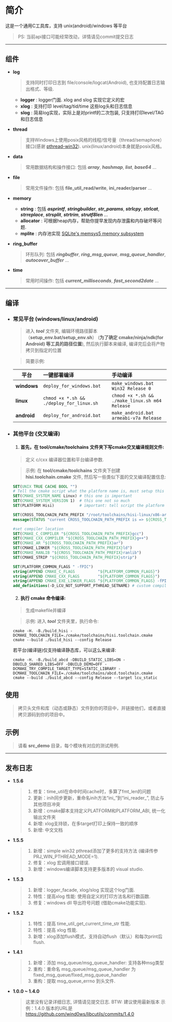 # 简介
  这是一个通用C工具库，支持 unix(android)/windows 等平台
  > PS: 当前api接口可能经常改动，详情请见commit提交日志

----
## 组件
* **log**
  > 支持同时打印日志到 file/console/logcat(Android), 也支持配置日志输出格式、等级.
  
  *  **logger** : logger门面. xlog and slog 实现它定义的宏
  *  **xlog** : 支持打印 level/tag/tid/time 这些log头和日志信息
  *  **slog** : 简易log实现，实际上是对printf的二次包装, 只支持打印level/TAG和日志信息

* **thread**
  > 支持Windows上使用posix风格的线程/信号量（thread/semaphore）接口(感谢 [pthread-win32](https://sourceforge.net/projects/pthreads4w/)). 
    unix(linux/android)本身就是posix风格。

* **data**
  > 常用数据结构和操作接口: 包括 ***array***, ***hashmap***, ***list***, ***base64*** ...

* **file**
  > 常用文件操作: 包括 **file_util_read/write**, **ini_reader/parser** ...

* **memory**
   *  **string** : 包括 ***asprintf***, ***stringbuilder***, ***str_params***, ***strlcpy***, ***strlcat***, ***strreplace***, ***strsplit***, ***strtrim***, ***strutf8len*** ...
   *  **allocator** : 可根据heap内存，帮助你提早发现内存泄露和内存破坏等问题.
   *  **mplite** : 内存池实现 [SQLite's memsys5 memory subsystem](https://github.com/hannes/sqlite-simplified/blob/master/mem5.c)

* **ring_buffer**
  > 环形队列: 包括 ***ringbuffer***, ***ring_msg_queue***, ***msg_queue_handler***, ***autocover_buffer*** ...

* **time**
  > 常用时间操作: 包括 ***current_milliseconds***, ***fast_second2date*** ...

----
## 编译
  
  * ### 常见平台 (windows/linux/android)
    > 进入 ***tool***  文件夹, 编辑环境路径脚本（**setup_env.bat/setup_env.sh**）
	(**为了确定 cmake/ninja/ndk(for Android) 等工具的路径位置**), 
	然后执行脚本来编译, 编译完后会将产物拷贝到指定的位置
    
    > 简要示例:
    
    |平台         | 一键部署编译                             | 手动编译                                         |
    | --------    | :-----                                   | :----                                            |
    | **windows** | `deploy_for_windows.bat`                 | ` make_windows.bat Win32 Release 0 `             | 
    | **linux**   | `chmod +x *.sh && ./deploy_for_linux.sh` | ` chmod +x *.sh && ./make_linux.sh m64 Release ` |
    | **android** | `deploy_for_android.bat`                 | ` make_android.bat armeabi-v7a Release `         |
  
  * ### 其他平台 (交叉编译)
    1. #### 首先，在 **tool/cmake/toolchains** 文件夹下写cmake交叉编译规则文件:
      > 定义 c/cxx 编译器位置和平台编译参数.
      
      > 示例: 在 **tool/cmake/toolchains** 文件夹下创建 **hisi.toolchain.cmake** 文件, 
	        然后写一些类似下面的交叉编译配置信息:
      ```cmake
      SET(UNIX TRUE CACHE BOOL "")
	  # Tell the cmake script what the platform name is, must setup this for cross compile
      SET(CMAKE_SYSTEM_NAME Linux) # this one is important
      SET(CMAKE_SYSTEM_VERSION 1)  # this one not so much
	  SET(PLATFORM Hisi)           # important: tell script the platform name
      
      SET(CROSS_TOOLCHAIN_PATH_PREFIX "/root/toolchains/hisi-linux/x86-arm/arm-himix100-linux/bin/arm-himix100-linux-")
      message(STATUS "current CROSS_TOOLCHAIN_PATH_PREFIX is => ${CROSS_TOOLCHAIN_PATH_PREFIX}")

      #set compiler location
      SET(CMAKE_C_COMPILER "${CROSS_TOOLCHAIN_PATH_PREFIX}gcc")
      SET(CMAKE_CXX_COMPILER "${CROSS_TOOLCHAIN_PATH_PREFIX}g++")
      SET(CMAKE_AR "${CROSS_TOOLCHAIN_PATH_PREFIX}ar")
      SET(CMAKE_LINKER "${CROSS_TOOLCHAIN_PATH_PREFIX}ld")
      SET(CMAKE_RANLIB "${CROSS_TOOLCHAIN_PATH_PREFIX}ranlib")
      SET(CMAKE_STRIP "${CROSS_TOOLCHAIN_PATH_PREFIX}strip")
      
	  SET(PLATFORM_COMMON_FLAGS " -fPIC")
      string(APPEND CMAKE_C_FLAGS          "${PLATFORM_COMMON_FLAGS}")
      string(APPEND CMAKE_CXX_FLAGS        "${PLATFORM_COMMON_FLAGS}")
      string(APPEND CMAKE_EXE_LINKER_FLAGS "${PLATFORM_COMMON_FLAGS} -fPIE")
      add_definitions(-D_LCU_NOT_SUPPORT_PTHREAD_SETNAME) # custom compile definitions
      ```
  
    2. #### 执行 cmake 命令编译:
      > 生成makefile并编译
      
      > 示例: 进入 ***tool*** 文件夹里，执行命令:
      ```shell
      cmake -H. -B./build_hisi -DCMAKE_TOOLCHAIN_FILE=./cmake/toolchains/hisi.toolchain.cmake 
      cmake --build ./build_hisi --config Release
      ```
	  若平台(编译链)仅支持编译静态库，可以这么来编译:
	  ```shell
	  cmake -H. -B./build_abcd -DBUILD_STATIC_LIBS=ON -DBUILD_SHARED_LIBS=OFF -DBUILD_DEMO=OFF -DCMAKE_TRY_COMPILE_TARGET_TYPE=STATIC_LIBRARY -DCMAKE_TOOLCHAIN_FILE=./cmake/toolchains/abcd.toolchain.cmake
      cmake --build ./build_abcd --config Release --target lcu_static
	  ```

## 使用
  >  拷贝头文件和库（动态或静态）文件到你的项目中，并链接他们，或者直接拷贝源码到你的项目中。

## 示例
  > 请看 **src_demo** 目录，每个模块有对应的测试用例.

----
## 发布日志

* **1.5.6**
  > 1. 修复：time_util在命中时间cache时，多算了fmt_len的问题
  > 2. 更新：inih同步更新，重命名inih方法“ini_”到“ini_reader_”, 防止与其他项目冲突
  > 3. 新增：cmake脚本支持定义PLATFORM和PLATFORM_ABI, 统一化输出文件夹
  > 4. 新增: xlog支持锁，在多target打印上保持一致的顺序
  > 5. 新增: 中文文档

* **1.5.5**
  > 1. 新增：simple win32 pthread添加了更多的支持方法 (编译传参 PRJ_WIN_PTHREAD_MODE=1).
  > 2. 修复：xlog 宏调用接口错误.
  > 3. 新增：windows编译脚本支持更多版本的 visual studio.

* **1.5.3**
  > 1. 新增：logger_facade,  xlog/slog 实现这个log门面.
  > 2. 特性：提高xlog 性能: 使用自定义的打印方法名和行数函数.
  > 3. 修复：windows dll 导出符号问题 (借助cmake功能实现).

* **1.5.2**
  > 1. 特性：提高 time_util_get_current_time_str 性能.
  > 2. 特性：提高 xlog 性能.
  > 3. 新增：xlog添加flush模式，支持自动flush（默认）和每次print后flush.

* **1.4.1**
  > 1. 新增：添加 msg_queue/msg_queue_handler: 支持各种msg类型
  > 2. 重构：重命名 msg_queue/msg_queue_handler 为 fixed_msg_queue/fixed_msg_queue_handler
  > 3. 重构：提取 msg_queue_errno 到头文件.

* **1.0.0 ~ 1.4.0**
  > 这里没有记录详细日志, 详情请见提交日志. BTW: 建议使用最新版本
  >    示例：1.4.0 版本的URL是 https://github.com/wind0ws/libcutils/commits/1.4.0
  
